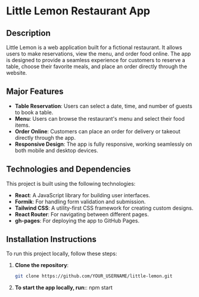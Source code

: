 # Little Lemon Restaurant App

## Description

Little Lemon is a web application built for a fictional restaurant. It allows users to make reservations, view the menu, and order food online. The app is designed to provide a seamless experience for customers to reserve a table, choose their favorite meals, and place an order directly through the website.

## Major Features

- **Table Reservation**: Users can select a date, time, and number of guests to book a table.
- **Menu**: Users can browse the restaurant's menu and select their food items.
- **Order Online**: Customers can place an order for delivery or takeout directly through the app.
- **Responsive Design**: The app is fully responsive, working seamlessly on both mobile and desktop devices.

## Technologies and Dependencies

This project is built using the following technologies:

- **React**: A JavaScript library for building user interfaces.
- **Formik**: For handling form validation and submission.
- **Tailwind CSS**: A utility-first CSS framework for creating custom designs.
- **React Router**: For navigating between different pages.
- **gh-pages**: For deploying the app to GitHub Pages.

## Installation Instructions

To run this project locally, follow these steps:

1. **Clone the repository**:
   ```bash
   git clone https://github.com/YOUR_USERNAME/little-lemon.git
2. **To start the app locally, run:**:
   npm start

